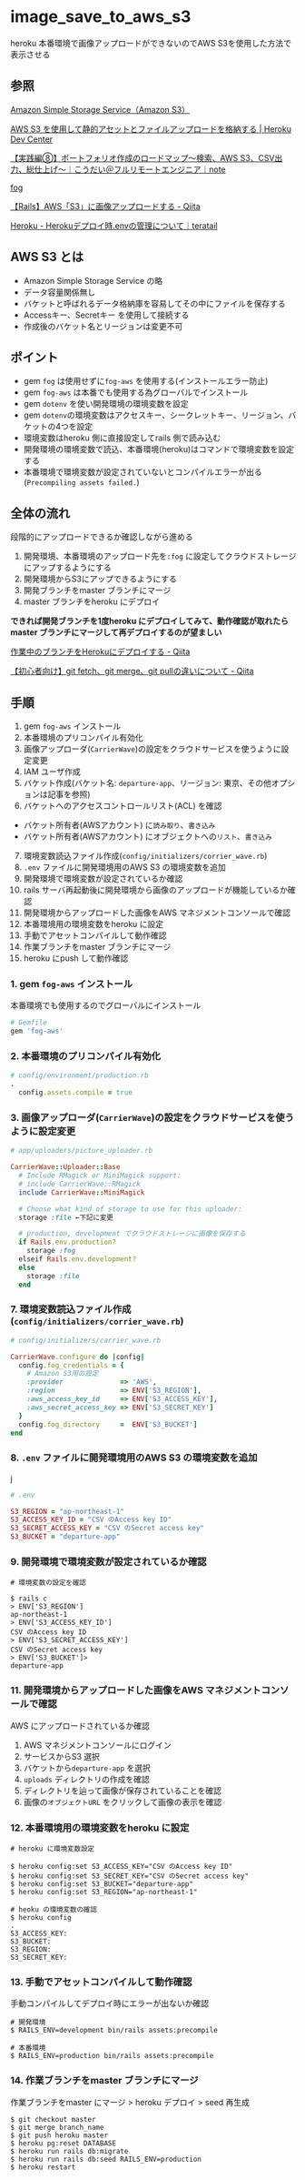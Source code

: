 # image_save_to_aws_s3

heroku 本番環境で画像アップロードができないのでAWS S3を使用した方法で表示させる

## 参照

[Amazon Simple Storage Service（Amazon S3）](https://docs.aws.amazon.com/ja_jp/AmazonS3/latest/userguide/Welcome.html)

[AWS S3 を使用して静的アセットとファイルアップロードを格納する \| Heroku Dev Center](https://devcenter.heroku.com/ja/articles/s3)

[【実践編⑧】ポートフォリオ作成のロードマップ〜検索、AWS S3、CSV出力、総仕上げ〜｜こうだい＠フルリモートエンジニア｜note](https://note.com/kodai_0122/n/nb22272cc15ea#mJvuK)

[fog](https://pikawaka.com/rails/carrierwave)

[【Rails】AWS「S3」に画像アップロードする \- Qiita](https://qiita.com/yamato1491038/items/2212b101378d0af21111)

[Heroku \- Herokuデプロイ時\.envの管理について｜teratail](https://teratail.com/questions/75408)

## AWS S3 とは

* Amazon Simple Storage Service の略
* データ容量関係無し
* バケットと呼ばれるデータ格納庫を容易してその中にファイルを保存する
* Accessキー、Secretキー を使用して接続する
* 作成後のバケット名とリージョンは変更不可

## ポイント

* gem `fog` は使用せずに`fog-aws` を使用する(インストールエラー防止)
* gem `fog-aws` は本番でも使用する為グローバルでインストール
* gem `dotenv` を使い開発環境の環境変数を設定
* gem `dotenv`の環境変数はアクセスキー、シークレットキー、リージョン、バケットの4つを設定
* 環境変数はheroku 側に直接設定してrails 側で読み込む
* 開発環境の環境変数で読込、本番環境(heroku)はコマンドで環境変数を設定する
* 本番環境で環境変数が設定されていないとコンパイルエラーが出る(`Precompiling assets failed.`)

## 全体の流れ

段階的にアップロードできるか確認しながら進める

1. 開発環境、本番環境のアップロード先を`:fog` に設定してクラウドストレージにアップするようにする
2. 開発環境からS3にアップできるようにする
3. 開発ブランチをmaster ブランチにマージ
4. master ブランチをheroku にデプロイ

**できれば開発ブランチを1度heroku にデプロイしてみて、動作確認が取れたらmaster ブランチにマージして再デプロイするのが望ましい**

[作業中のブランチをHerokuにデプロイする \- Qiita](https://qiita.com/Chinats/items/c00df6e3ca81184606fe)

[【初心者向け】git fetch、git merge、git pullの違いについて \- Qiita](https://qiita.com/wann/items/688bc17460a457104d7d)

## 手順

1. gem `fog-aws` インストール
2. 本番環境のプリコンパイル有効化
3. 画像アップローダ(`CarrierWave`)の設定をクラウドサービスを使うように設定変更
4. IAM ユーザ作成
5. バケット作成(バケット名: `departure-app`、リージョン: 東京、その他オプションは記事を参照)
6. バケットへのアクセスコントロールリスト(ACL) を確認
  * バケット所有者(AWSアカウント) に`読み取り`、`書き込み`
  * バケット所有者(AWSアカウント) にオブジェクトへの`リスト`、`書き込み`
7. 環境変数読込ファイル作成(`config/initializers/corrier_wave.rb`)
8. `.env` ファイルに開発環境用のAWS S3 の環境変数を追加
9. 開発環境で環境変数が設定されているか確認
10. rails サーバ再起動後に開発環境から画像のアップロードが機能しているか確認
11. 開発環境からアップロードした画像をAWS マネジメントコンソールで確認
12. 本番環境用の環境変数をheroku に設定
13. 手動でアセットコンパイルして動作確認
14. 作業ブランチをmaster ブランチにマージ
15. heroku にpush して動作確認

### 1. gem `fog-aws` インストール

本番環境でも使用するのでグローバルにインストール

```Ruby
# Gemfile
gem 'fog-aws'
```

### 2. 本番環境のプリコンパイル有効化

```Ruby
# config/environment/production.rb
.
  config.assets.compile = true
```

### 3. 画像アップローダ(`CarrierWave`)の設定をクラウドサービスを使うように設定変更

```Ruby
# app/uploaders/picture_uploader.rb

CarrierWave::Uploader::Base
  # Include RMagick or MiniMagick support:
  # include CarrierWave::RMagick
  include CarrierWave::MiniMagick

  # Choose what kind of storage to use for this uploader:
  storage :file ←下記に変更

  # production, development でクラウドストレージに画像を保存する
  if Rails.env.production?
    storage :fog
  elseif Rails.env.development?
  else
    storage :file
  end
```

### 7. 環境変数読込ファイル作成(`config/initializers/corrier_wave.rb`)

```Ruby
# config/initializers/carrier_wave.rb

CarrierWave.configure do |config|
  config.fog_credentials = {
    # Amazon S3用の設定
    :provider              => 'AWS',
    :region                => ENV['S3_REGION'],
    :aws_access_key_id     => ENV['S3_ACCESS_KEY'],
    :aws_secret_access_key => ENV['S3_SECRET_KEY']
  }
  config.fog_directory     =  ENV['S3_BUCKET']
end
```

### 8. `.env` ファイルに開発環境用のAWS S3 の環境変数を追加
j
```Ruby
# .env

S3_REGION = "ap-northeast-1"
S3_ACCESS_KEY_ID = "CSV のAccess key ID"
S3_SECRET_ACCESS_KEY = "CSV のSecret access key"
S3_BUCKET = "departure-app"
```

### 9. 開発環境で環境変数が設定されているか確認

```Shell
# 環境変数の設定を確認

$ rails c
> ENV['S3_REGION']
ap-northeast-1
> ENV['S3_ACCESS_KEY_ID']
CSV のAccess key ID
> ENV['S3_SECRET_ACCESS_KEY']
CSV のSecret access key
> ENV['S3_BUCKET']>
departure-app
```

### 11. 開発環境からアップロードした画像をAWS マネジメントコンソールで確認

AWS にアップロードされているか確認

1. AWS マネジメントコンソールにログイン
2. サービスからS3 選択
3. バケットから`departure-app` を選択
4. `uploads` ディレクトリの作成を確認
5. ディレクトリを辿って画像が保存されていることを確認
6. 画像の`オブジェクトURL` をクリックして画像の表示を確認

### 12. 本番環境用の環境変数をheroku に設定

```Shell
# heroku に環境変数設定

$ heroku config:set S3_ACCESS_KEY="CSV のAccess key ID"
$ heroku config:set S3_SECRET_KEY="CSV のSecret access key"
$ heroku config:set S3_BUCKET="departure-app"
$ heroku config:set S3_REGION="ap-northeast-1"

# heoku の環境変数の確認
$ heroku config
.
S3_ACCESS_KEY:
S3_BUCKET:
S3_REGION:
S3_SECRET_KEY:
```

### 13. 手動でアセットコンパイルして動作確認

手動コンパイルしてデプロイ時にエラーが出ないか確認

```Shell
# 開発環境
$ RAILS_ENV=development bin/rails assets:precompile

# 本番環境
$ RAILS_ENV=production bin/rails assets:precompile
```

### 14. 作業ブランチをmaster ブランチにマージ

作業ブランチをmaster にマージ > heroku デプロイ > seed 再生成

```Shell
$ git checkout master
$ git merge branch_name
$ git push heroku master
$ heroku pg:reset DATABASE
$ heroku run rails db:migrate
$ heroku run rails db:seed RAILS_ENV=production
$ heroku restart
```
